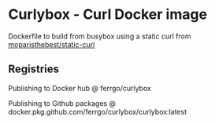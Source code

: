 # Curlybox - Curl Docker image
Dockerfile to build from busybox using a static curl from [moparisthebest/static-curl](https://github.com/moparisthebest/static-curl)

## Registries
Publishing to Docker hub @ ferrgo/curlybox

Publishing to Github packages @ docker.pkg.github.com/ferrgo/curlybox/curlybox:latest